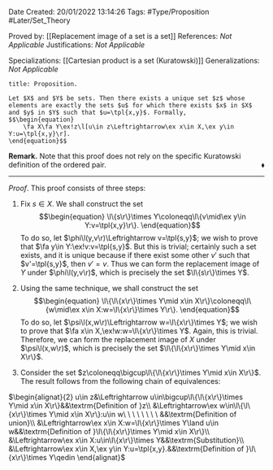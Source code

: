 <div class="topSpace"></div>

Date Created: 20/01/2022 13:14:26
Tags: #Type/Proposition #Later/Set_Theory

Proved by: [[Replacement image of a set is a set]]
References: _Not Applicable_
Justifications: _Not Applicable_

Specializations: [[Cartesian product is a set (Kuratowski)]]
Generalizations: _Not Applicable_

``` ad-Proposition
title: Proposition.

Let $X$ and $Y$ be sets. Then there exists a unique set $z$ whose elements are exactly the sets $u$ for which there exists $x$ in $X$ and $y$ in $Y$ such that $u=\tpl{x,y}$. Formally,
$$\begin{equation}
    \fa X\fa Y\ex!z\l[u\in z\Leftrightarrow\ex x\in X,\ex y\in Y:u=\tpl{x,y}\r].
\end{equation}$$

```

**Remark.** Note that this proof does not rely on the specific Kuratowski definition of the ordered pair.<span style="float:right;">$\blacklozenge$</span>

---

_Proof_. This proof consists of three steps:
1. Fix $s\in X$. We shall construct the set
$$\begin{equation}
    \l\{s\r\}\times Y\coloneqq\l\{v\mid\ex y\in Y:v=\tpl{x,y}\r\}.
\end{equation}$$
To do so, let $\phi\l(y,v\r)\Leftrightarrow v=\tpl{s,y}$; we wish to prove that $\fa y\in Y:\ex!v:v=\tpl{s,y}$. But this is trivial; certainly such a set exists, and it is unique because if there exist some other $v'$ such that $v'=\tpl{s,y}$, then $v'=v$. Thus we can form the replacement image of $Y$ under $\phi\l(y,v\r)$, which is precisely the set $\l\{s\r\}\times Y$.

2. Using the same technique, we shall construct the set
$$\begin{equation}
    \l\{\l\{x\r\}\times Y\mid x\in X\r\}\coloneqq\l\{w\mid\ex x\in X:w=\l\{x\r\}\times Y\r\}.
\end{equation}$$
To do so, let $\psi\l(x,w\r)\Leftrightarrow w=\l\{x\r\}\times Y$; we wish to prove that $\fa x\in X,\ex!w:w=\l\{x\r\}\times Y$. Again, this is trivial. Therefore, we can form the replacement image of $X$ under $\psi\l(x,w\r)$, which is precisely the set $\l\{\l\{x\r\}\times Y\mid x\in X\r\}$.
3. Consider the set $z\coloneqq\bigcup\l\{\l\{x\r\}\times Y\mid x\in X\r\}$. The result follows from the following chain of equivalences:

$\begin{alignat}{2}
    u\in z&\Leftrightarrow u\in\bigcup\l\{\l\{x\r\}\times Y\mid x\in X\r\}&&\textrm{Definition of }z\\
    &\Leftrightarrow\ex w\in\l\{\l\{x\r\}\times Y\mid x\in X\r\}:u\in w\ \ \ \ \ \ \ \ &&\textrm{Definition of union}\\
    &\Leftrightarrow\ex x\in X:w=\l\{x\r\}\times Y\land u\in w&&\textrm{Definition of }\l\{\l\{x\r\}\times Y\mid x\in X\r\}\\
    &\Leftrightarrow\ex x\in X:u\in\l\{x\r\}\times Y&&\textrm{Substitution}\\
    &\Leftrightarrow\ex x\in X,\ex y\in Y:u=\tpl{x,y}.&&\textrm{Definition of }\l\{x\r\}\times Y\qedin
\end{alignat}$

